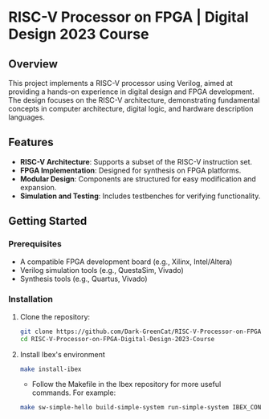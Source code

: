 # RISC-V Processor on FPGA | Digital Design 2023 Course

## Overview

This project implements a RISC-V processor using Verilog, aimed at providing a hands-on experience in digital design and FPGA development. The design focuses on the RISC-V architecture, demonstrating fundamental concepts in computer architecture, digital logic, and hardware description languages.

## Features

- **RISC-V Architecture**: Supports a subset of the RISC-V instruction set.
- **FPGA Implementation**: Designed for synthesis on FPGA platforms.
- **Modular Design**: Components are structured for easy modification and expansion.
- **Simulation and Testing**: Includes testbenches for verifying functionality.

## Getting Started

### Prerequisites

- A compatible FPGA development board (e.g., Xilinx, Intel/Altera)
- Verilog simulation tools (e.g., QuestaSim, Vivado)
- Synthesis tools (e.g., Quartus, Vivado)

### Installation

1. Clone the repository:
   ```bash
   git clone https://github.com/Dark-GreenCat/RISC-V-Processor-on-FPGA-Digital-Design-2023-Course.git
   cd RISC-V-Processor-on-FPGA-Digital-Design-2023-Course
   ```

2. Install Ibex's environment
   ```bash
   make install-ibex
   ```

   - Follow the Makefile in the Ibex repository for more useful commands. For example:
   ```bash
   make sw-simple-hello build-simple-system run-simple-system IBEX_CONFIG=opentitan
   ```
